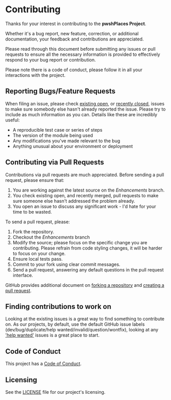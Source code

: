 # Contributing

Thanks for your interest in contributing to the **pwshPlaces Project**.

Whether it's a bug report, new feature, correction, or additional documentation, your feedback and contributions are appreciated.

Please read through this document before submitting any issues or pull requests to ensure all the necessary information is provided to effectively respond to your bug report or contribution.

Please note there is a code of conduct, please follow it in all your interactions with the project.

## Reporting Bugs/Feature Requests

When filing an issue, please check [existing open](https://github.com/techthoughts2/pwshPlaces/issues), or [recently closed](https://github.com/techthoughts2/pwshPlaces/issues?q=is%3Aissue+is%3Aclosed), issues to make sure somebody else hasn't already
reported the issue. Please try to include as much information as you can. Details like these are incredibly useful:

* A reproducible test case or series of steps
* The version of the module being used
* Any modifications you've made relevant to the bug
* Anything unusual about your environment or deployment

## Contributing via Pull Requests

Contributions via pull requests are much appreciated. Before sending a pull request, please ensure that:

1. You are working against the latest source on the *Enhancements* branch.
2. You check existing open, and recently merged, pull requests to make sure someone else hasn't addressed the problem already.
3. You open an issue to discuss any significant work - I'd hate for your time to be wasted.

To send a pull request, please:

1. Fork the repository.
2. Checkout the *Enhancements* branch
3. Modify the source; please focus on the specific change you are contributing. Please refrain from code styling changes, it will be harder to focus on your change.
4. Ensure local tests pass.
5. Commit to your fork using clear commit messages.
6. Send a pull request, answering any default questions in the pull request interface.

GitHub provides additional document on [forking a repository](https://help.github.com/articles/fork-a-repo/) and
[creating a pull request](https://help.github.com/articles/creating-a-pull-request/).

## Finding contributions to work on

Looking at the existing issues is a great way to find something to contribute on. As our projects, by default, use the default GitHub issue labels (dev/bug/duplicate/help wanted/invalid/question/wontfix), looking at any ['help wanted'](https://github.com/techthoughts2/pwshPlaces/issues?q=is%3Aissue+is%3Aopen+label%3A%22help+wanted%22) issues is a great place to start.

## Code of Conduct

This project has a [Code of Conduct](CODE_OF_CONDUCT.md).

## Licensing

See the [LICENSE](../LICENSE) file for our project's licensing.
